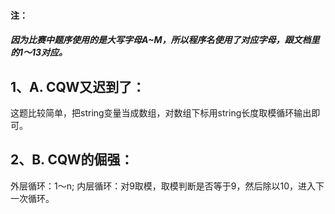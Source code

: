 #### 注：
##### 因为比赛中题序使用的是大写字母A~M，所以程序名使用了对应字母，跟文档里的1～13对应。

## 1、A. CQW又迟到了：
这题比较简单，把string变量当成数组，对数组下标用string长度取模循环输出即可。

## 2、B. CQW的倔强：
外层循环：1～n;
内层循环：对9取模，取模判断是否等于9，然后除以10，进入下一次循环。
